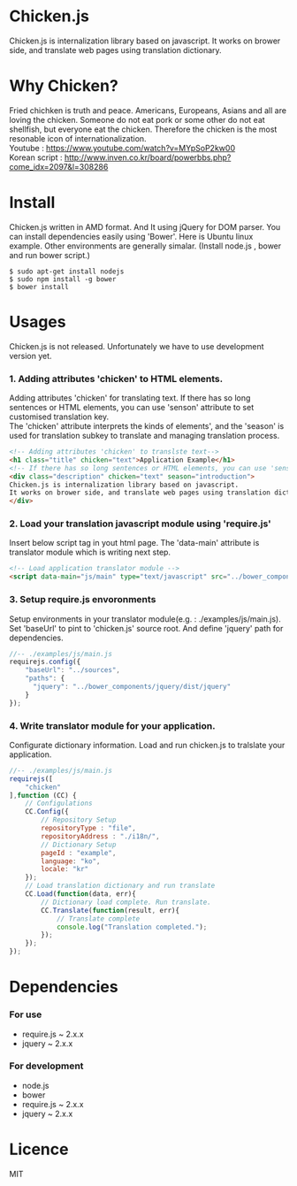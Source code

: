 # Chicken.js
Chicken.js is internalization library based on javascript. It works on brower side, and translate web pages using translation dictionary. 

# Why Chicken?
Fried chichken is truth and peace. Americans, Europeans, Asians and all are loving the chicken. Someone do not eat pork or some other do not eat shellfish, but everyone eat the chicken. Therefore the chicken is the most resonable icon of internationalization.<br/>
Youtube : https://www.youtube.com/watch?v=MYpSoP2kw00<br/>
Korean script : http://www.inven.co.kr/board/powerbbs.php?come_idx=2097&l=308286

# Install
Chicken.js written in AMD format. And It using jQuery for DOM parser. You can install dependencies easily using 'Bower'. Here is Ubuntu linux example. Other environments are generally simalar. (Install node.js , bower and run bower script.)
```
$ sudo apt-get install nodejs
$ sudo npm install -g bower
$ bower install
```

# Usages
Chicken.js is not released. Unfortunately we have to use development version yet.

### 1. Adding attributes 'chicken' to HTML elements.
Adding attributes 'chicken' for translating text. If there has so long sentences or HTML elements, you can use 'senson' attribute to set customised translation key.<br/>
The 'chicken' attribute interprets the kinds of elements', and the 'season' is used for translation subkey to translate and managing translation process.
``` html
<!-- Adding attributes 'chicken' to translste text-->
<h1 class="title" chicken="text">Application Example</h1>
<!-- If there has so long sentences or HTML elements, you can use 'senson' attribute -->
<div class="description" chicken="text" season="introduction">
Chicken.js is internalization library based on javascript. 
It works on brower side, and translate web pages using translation dictionary.
</div>
```
### 2. Load your translation javascript module using 'require.js'
Insert below script tag in yout html page. The 'data-main' attribute is translator module which is writing next step.
``` html
<!-- Load application translator module -->
<script data-main="js/main" type="text/javascript" src="../bower_components/requirejs/require.js"></script>
```

### 3. Setup require.js envoronments
Setup environments in your translator module(e.g. : ./examples/js/main.js). Set 'baseUrl' to pint to 'chicken.js' source root. And define 'jquery' path for dependencies.
``` javascript
//-- ./examples/js/main.js
requirejs.config({
    "baseUrl": "../sources",
    "paths": {
      "jquery": "../bower_components/jquery/dist/jquery"
    }
});
```

### 4. Write translator module for your application.
Configurate dictionary information. Load and run chicken.js to tralslate your application.
``` javascript
//-- ./examples/js/main.js
requirejs([
	"chicken"
],function (CC) {
    // Configulations
    CC.Config({
        // Repository Setup
        repositoryType : "file",
        repositoryAddress : "./i18n/",
        // Dictionary Setup
        pageId : "example",
        language: "ko",
        locale: "kr"
    });
    // Load translation dictionary and run translate
    CC.Load(function(data, err){
        // Dictionary load complete. Run translate.
        CC.Translate(function(result, err){
            // Translate complete
            console.log("Translation completed.");
        });
    });    
});
```

# Dependencies 

### For use
* require.js ~ 2.x.x
* jquery ~ 2.x.x

### For development
* node.js 
* bower
* require.js ~ 2.x.x
* jquery ~ 2.x.x

# Licence
MIT
